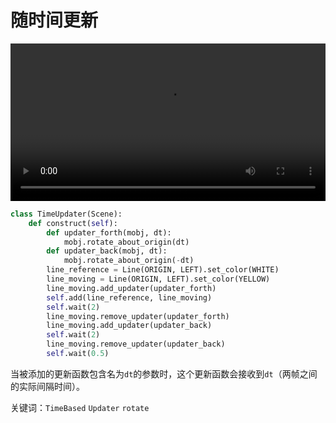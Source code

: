 # 随时间更新

<video controls loop style="width:100%;">
    <source src=../_static/TimeUpdater.mp4 type="video/mp4"> </source>
</video>

```python
class TimeUpdater(Scene):
    def construct(self):
        def updater_forth(mobj, dt):
            mobj.rotate_about_origin(dt)
        def updater_back(mobj, dt):
            mobj.rotate_about_origin(-dt)
        line_reference = Line(ORIGIN, LEFT).set_color(WHITE)
        line_moving = Line(ORIGIN, LEFT).set_color(YELLOW)
        line_moving.add_updater(updater_forth)
        self.add(line_reference, line_moving)
        self.wait(2)
        line_moving.remove_updater(updater_forth)
        line_moving.add_updater(updater_back)
        self.wait(2)
        line_moving.remove_updater(updater_back)
        self.wait(0.5)
```

当被添加的更新函数包含名为`dt`的参数时，这个更新函数会接收到`dt`（两帧之间的实际间隔时间）。

关键词：`TimeBased` `Updater` `rotate`